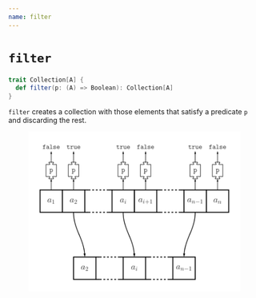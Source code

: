 ```yaml
---
name: filter
---
```


# `filter`

~~~ scala
trait Collection[A] {
  def filter(p: (A) => Boolean): Collection[A]
}
~~~

`filter` creates a collection with those elements that satisfy a predicate `p` and discarding the rest.

<figure class="diagram">
  <img src="images/filter.svg" alt="filter function">
  <!-- <figcaption class="diagram-desc"></figcaption> -->
</figure>
